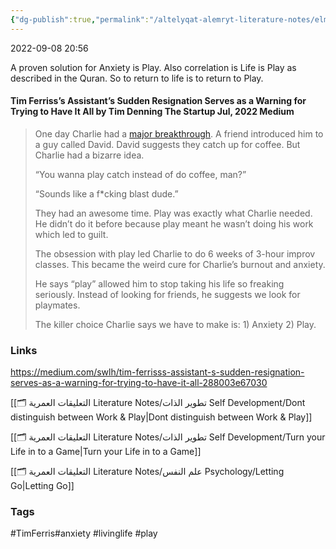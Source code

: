 ```yaml
---
{"dg-publish":true,"permalink":"/altelyqat-alemryt-literature-notes/elm-alnfs-psychology/cure-for-anxiety-is-play/"}
---
```


2022-09-08 20:56

A proven solution for Anxiety is Play. Also correlation is Life is Play as described in the Quran. So to return to life is to return to Play.

#### Tim Ferriss’s Assistant’s Sudden Resignation Serves as a Warning for Trying to Have It All  by Tim Denning  The Startup  Jul, 2022  Medium

> One day Charlie had a [major breakthrough](http://charliehoehn.com/2013/05/19/how-i-cured-my-anxiety/). A friend introduced him to a guy called David. David suggests they catch up for coffee. But Charlie had a bizarre idea.
> 
> “You wanna play catch instead of do coffee, man?”
> 
> “Sounds like a f\*cking blast dude.”
> 
> They had an awesome time. Play was exactly what Charlie needed. He didn’t do it before because play meant he wasn’t doing his work which led to guilt.
> 
> The obsession with play led Charlie to do 6 weeks of 3-hour improv classes. This became the weird cure for Charlie’s burnout and anxiety.
> 
> He says “play” allowed him to stop taking his life so freaking seriously. Instead of looking for friends, he suggests we look for playmates.
> 
> The killer choice Charlie says we have to make is: 1) Anxiety 2) Play.


### Links
https://medium.com/swlh/tim-ferrisss-assistant-s-sudden-resignation-serves-as-a-warning-for-trying-to-have-it-all-288003e67030 

[[🗂️ التعليقات العمرية Literature Notes/تطوير الذات Self Development/Dont distinguish between Work & Play\|Dont distinguish between Work & Play]]

[[🗂️ التعليقات العمرية Literature Notes/تطوير الذات Self Development/Turn your Life in to a Game\|Turn your Life in to a Game]]

[[🗂️ التعليقات العمرية Literature Notes/علم النفس Psychology/Letting Go\|Letting Go]]


### Tags
#TimFerris#anxiety #livinglife #play 